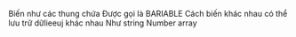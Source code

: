 Biến như các thung chứa
Được gọi là BARIABLE
Cách biến khác nhau có thể lưu trữ dữlieeuj khác nhau
Như string 
Number
array